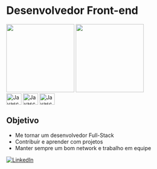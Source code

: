 # Desenvolvedor Front-end

<div>
  <img height="180em" src="https://github-readme-stats.vercel.app/api?username=Jinacio23&show_icons=true&theme=radical">
  <img height="180em" src="https://github-readme-stats.vercel.app/api/top-langs/?username=Jinacio23&layout=compact&theme=radical">
</div>

<div style="display: inline-block">
 <img align="center" alt="Javascript" height="30" width="40" src="https://cdn.jsdelivr.net/gh/devicons/devicon/icons/html5/html5-original.svg" />   
 <img align="center" alt="Javascript" height="30" width="40" src="https://cdn.jsdelivr.net/gh/devicons/devicon/icons/css3/css3-original.svg" />   
 <img align="center" alt="Javascript" height="30" width="40" src="https://cdn.jsdelivr.net/gh/devicons/devicon/icons/javascript/javascript-original.svg" />   
</div>

## Objetivo

* Me tornar um desenvolvedor Full-Stack
* Contribuir e aprender com projetos
* Manter sempre um bom network e trabalho em equipe

[![LinkedIn](https://img.shields.io/badge/LinkedIn-0077B5?style=for-the-badge&logo=linkedin&logoColor=white)](www.linkedin.com/in/josé-inácio-277a62264)
